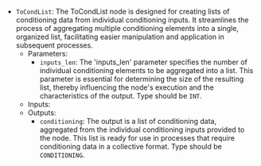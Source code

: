 - `ToCondList`: The ToCondList node is designed for creating lists of conditioning data from individual conditioning inputs. It streamlines the process of aggregating multiple conditioning elements into a single, organized list, facilitating easier manipulation and application in subsequent processes.
    - Parameters:
        - `inputs_len`: The 'inputs_len' parameter specifies the number of individual conditioning elements to be aggregated into a list. This parameter is essential for determining the size of the resulting list, thereby influencing the node's execution and the characteristics of the output. Type should be `INT`.
    - Inputs:
    - Outputs:
        - `conditioning`: The output is a list of conditioning data, aggregated from the individual conditioning inputs provided to the node. This list is ready for use in processes that require conditioning data in a collective format. Type should be `CONDITIONING`.
